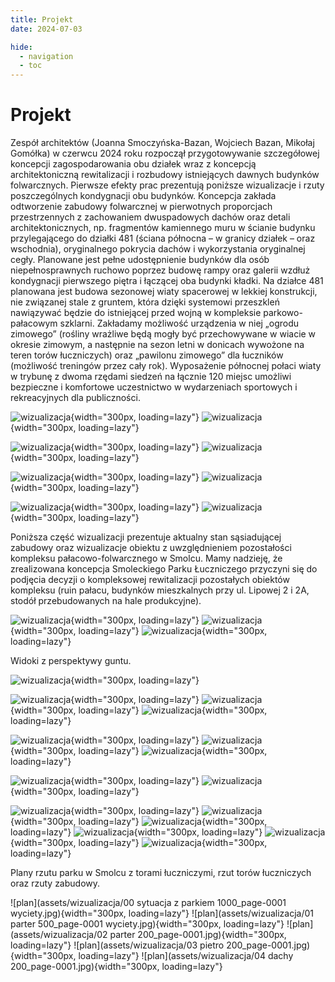 ```yaml
---
title: Projekt
date: 2024-07-03

hide:
  - navigation
  - toc
---
```


# Projekt

Zespół architektów (Joanna Smoczyńska-Bazan, Wojciech Bazan, Mikołaj Gomółka) w czerwcu 2024 roku rozpoczął przygotowywanie szczegółowej koncepcji zagospodarowania obu działek wraz z koncepcją architektoniczną rewitalizacji i rozbudowy istniejących dawnych budynków folwarcznych. Pierwsze efekty prac prezentują poniższe wizualizacje i rzuty poszczególnych kondygnacji obu budynków. Koncepcja zakłada odtworzenie zabudowy folwarcznej w pierwotnych proporcjach przestrzennych z zachowaniem dwuspadowych dachów oraz detali architektonicznych, np. fragmentów kamiennego muru w ścianie budynku przylegającego do działki 481 (ściana północna – w granicy działek – oraz wschodnia), oryginalnego pokrycia dachów i wykorzystania oryginalnej cegły. Planowane jest pełne udostępnienie budynków dla osób niepełnosprawnych ruchowo poprzez budowę rampy oraz galerii wzdłuż kondygnacji pierwszego piętra i łączącej oba budynki kładki. Na działce 481 planowana jest budowa sezonowej wiaty spacerowej w lekkiej konstrukcji, nie związanej stale z gruntem, która dzięki systemowi przeszkleń nawiązywać będzie do istniejącej przed wojną w kompleksie parkowo-pałacowym szklarni. Zakładamy możliwość urządzenia w niej „ogrodu zimowego” (rośliny wrażliwe będą mogły być przechowywane w wiacie w okresie zimowym, a następnie na sezon letni w donicach wywożone na teren torów łuczniczych) oraz „pawilonu zimowego” dla łuczników (możliwość treningów przez cały rok). Wyposażenie północnej połaci wiaty w trybunę z dwoma rzędami siedzeń na łącznie 120 miejsc umożliwi bezpieczne i komfortowe uczestnictwo w wydarzeniach sportowych i rekreacyjnych dla publiczności.


![wizualizacja](assets/wizualizacja/20240625_Smolec_widok_z_lotu_ptaka_01_A.JPG){width="300px, loading=lazy"}
![wizualizacja](assets/wizualizacja/20240625_Smolec_widok_z_lotu_ptaka_01_B.JPG){width="300px, loading=lazy"}

![wizualizacja](assets/wizualizacja/20240625_Smolec_widok_z_lotu_ptaka_02_A.JPG){width="300px, loading=lazy"}
![wizualizacja](assets/wizualizacja/20240625_Smolec_widok_z_lotu_ptaka_02_B.JPG){width="300px, loading=lazy"}

![wizualizacja](assets/wizualizacja/20240625_Smolec_widok_z_lotu_ptaka_03_A.JPG){width="300px, loading=lazy"}
![wizualizacja](assets/wizualizacja/20240625_Smolec_widok_z_lotu_ptaka_03_B.JPG){width="300px, loading=lazy"}

![wizualizacja](assets/wizualizacja/20240625_Smolec_widok_z_lotu_ptaka_04_A.JPG){width="300px, loading=lazy"}
![wizualizacja](assets/wizualizacja/20240625_Smolec_widok_z_lotu_ptaka_04_B.JPG){width="300px, loading=lazy"}



 Poniższa część wizualizacji prezentuje aktualny stan sąsiadującej zabudowy oraz wizualizacje obiektu z uwzględnieniem pozostałości kompleksu pałacowo-folwarcznego w Smolcu. Mamy nadzieję, że zrealizowana koncepcja Smoleckiego Parku Łuczniczego przyczyni się do podjęcia decyzji o kompleksowej rewitalizacji pozostałych obiektów kompleksu (ruin pałacu, budynków mieszkalnych przy ul. Lipowej 2 i 2A, stodół przebudowanych na hale produkcyjne).



![wizualizacja](assets/wizualizacja/20240626_Smolec_widok_z_lotu_ptaka_05.JPG){width="300px, loading=lazy"}
![wizualizacja](assets/wizualizacja/20240626_Smolec_widok_z_lotu_ptaka_06.JPG){width="300px, loading=lazy"}
![wizualizacja](assets/wizualizacja/20240626_Smolec_widok_z_lotu_ptaka_07.JPG){width="300px, loading=lazy"}



Widoki z perspektywy guntu.



![wizualizacja](assets/wizualizacja/20240625_Smolec_widok_z_poz_czl_01.JPG){width="300px, loading=lazy"}

![wizualizacja](assets/wizualizacja/20240625_Smolec_widok_z_poz_czl_02_A.JPG){width="300px, loading=lazy"}
![wizualizacja](assets/wizualizacja/20240625_Smolec_widok_z_poz_czl_02_B.JPG){width="300px, loading=lazy"}
![wizualizacja](assets/wizualizacja/20240625_Smolec_widok_z_poz_czl_02+.JPG){width="300px, loading=lazy"}


![wizualizacja](assets/wizualizacja/20240625_Smolec_widok_z_poz_czl_03_A.JPG){width="300px, loading=lazy"}
![wizualizacja](assets/wizualizacja/20240625_Smolec_widok_z_poz_czl_03_B.JPG){width="300px, loading=lazy"}
![wizualizacja](assets/wizualizacja/20240625_Smolec_widok_z_poz_czl_03+_A.JPG){width="300px, loading=lazy"}


![wizualizacja](assets/wizualizacja/20240625_Smolec_widok_z_poz_czl_04_A.JPG){width="300px, loading=lazy"}
![wizualizacja](assets/wizualizacja/20240625_Smolec_widok_z_poz_czl_04_B.JPG){width="300px, loading=lazy"}

![wizualizacja](assets/wizualizacja/20240625_Smolec_widok_z_poz_czl_05_A.JPG){width="300px, loading=lazy"}
![wizualizacja](assets/wizualizacja/20240625_Smolec_widok_z_poz_czl_06_A.JPG){width="300px, loading=lazy"}
![wizualizacja](assets/wizualizacja/20240625_Smolec_widok_z_poz_czl_07_A.JPG){width="300px, loading=lazy"}
![wizualizacja](assets/wizualizacja/20240625_Smolec_widok_z_poz_czl_08_A.JPG){width="300px, loading=lazy"}
![wizualizacja](assets/wizualizacja/20240625_Smolec_widok_z_poz_czl_09.JPG){width="300px, loading=lazy"}
![wizualizacja](assets/wizualizacja/20240625_Smolec_widok_z_poz_czl_10.JPG){width="300px, loading=lazy"}




Plany rzutu parku w Smolcu z torami łuczniczymi, rzut torów łuczniczych oraz rzuty zabudowy.


![plan](assets/wizualizacja/00 sytuacja z parkiem 1000_page-0001 wyciety.jpg){width="300px, loading=lazy"}
![plan](assets/wizualizacja/01 parter 500_page-0001 wyciety.jpg){width="300px, loading=lazy"}
![plan](assets/wizualizacja/02 parter 200_page-0001.jpg){width="300px, loading=lazy"}
![plan](assets/wizualizacja/03 pietro 200_page-0001.jpg){width="300px, loading=lazy"}
![plan](assets/wizualizacja/04 dachy 200_page-0001.jpg){width="300px, loading=lazy"}

